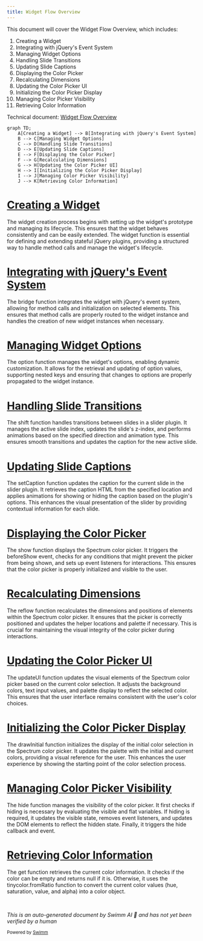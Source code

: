 ```yaml
---
title: Widget Flow Overview
---
```

This document will cover the Widget Flow Overview, which includes:

 1. Creating a Widget
 2. Integrating with jQuery's Event System
 3. Managing Widget Options
 4. Handling Slide Transitions
 5. Updating Slide Captions
 6. Displaying the Color Picker
 7. Recalculating Dimensions
 8. Updating the Color Picker UI
 9. Initializing the Color Picker Display
10. Managing Color Picker Visibility
11. Retrieving Color Information

Technical document: <SwmLink doc-title="Widget Flow Overview">[Widget Flow Overview](/.swm/widget-flow-overview.laub7hj0.sw.md)</SwmLink>

```mermaid
graph TD;
    A[Creating a Widget] --> B[Integrating with jQuery's Event System]
    B --> C[Managing Widget Options]
    C --> D[Handling Slide Transitions]
    D --> E[Updating Slide Captions]
    E --> F[Displaying the Color Picker]
    F --> G[Recalculating Dimensions]
    G --> H[Updating the Color Picker UI]
    H --> I[Initializing the Color Picker Display]
    I --> J[Managing Color Picker Visibility]
    J --> K[Retrieving Color Information]
```

# [Creating a Widget](https://app.swimm.io/repos/Z2l0aHViJTNBJTNBQnJvYWRsZWFmQ29tbWVyY2UtZGVtby1uZXclM0ElM0FTd2ltbS1EZW1v/docs/laub7hj0#widget)

The widget creation process begins with setting up the widget's prototype and managing its lifecycle. This ensures that the widget behaves consistently and can be easily extended. The widget function is essential for defining and extending stateful jQuery plugins, providing a structured way to handle method calls and manage the widget's lifecycle.

# [Integrating with jQuery's Event System](https://app.swimm.io/repos/Z2l0aHViJTNBJTNBQnJvYWRsZWFmQ29tbWVyY2UtZGVtby1uZXclM0ElM0FTd2ltbS1EZW1v/docs/laub7hj0#bridge)

The bridge function integrates the widget with jQuery's event system, allowing for method calls and initialization on selected elements. This ensures that method calls are properly routed to the widget instance and handles the creation of new widget instances when necessary.

# [Managing Widget Options](https://app.swimm.io/repos/Z2l0aHViJTNBJTNBQnJvYWRsZWFmQ29tbWVyY2UtZGVtby1uZXclM0ElM0FTd2ltbS1EZW1v/docs/laub7hj0#option)

The option function manages the widget's options, enabling dynamic customization. It allows for the retrieval and updating of option values, supporting nested keys and ensuring that changes to options are properly propagated to the widget instance.

# [Handling Slide Transitions](https://app.swimm.io/repos/Z2l0aHViJTNBJTNBQnJvYWRsZWFmQ29tbWVyY2UtZGVtby1uZXclM0ElM0FTd2ltbS1EZW1v/docs/laub7hj0#shift)

The shift function handles transitions between slides in a slider plugin. It manages the active slide index, updates the slide's z-index, and performs animations based on the specified direction and animation type. This ensures smooth transitions and updates the caption for the new active slide.

# [Updating Slide Captions](https://app.swimm.io/repos/Z2l0aHViJTNBJTNBQnJvYWRsZWFmQ29tbWVyY2UtZGVtby1uZXclM0ElM0FTd2ltbS1EZW1v/docs/laub7hj0#set-caption)

The setCaption function updates the caption for the current slide in the slider plugin. It retrieves the caption HTML from the specified location and applies animations for showing or hiding the caption based on the plugin's options. This enhances the visual presentation of the slider by providing contextual information for each slide.

# [Displaying the Color Picker](https://app.swimm.io/repos/Z2l0aHViJTNBJTNBQnJvYWRsZWFmQ29tbWVyY2UtZGVtby1uZXclM0ElM0FTd2ltbS1EZW1v/docs/laub7hj0#show)

The show function displays the Spectrum color picker. It triggers the beforeShow event, checks for any conditions that might prevent the picker from being shown, and sets up event listeners for interactions. This ensures that the color picker is properly initialized and visible to the user.

# [Recalculating Dimensions](https://app.swimm.io/repos/Z2l0aHViJTNBJTNBQnJvYWRsZWFmQ29tbWVyY2UtZGVtby1uZXclM0ElM0FTd2ltbS1EZW1v/docs/laub7hj0#reflow)

The reflow function recalculates the dimensions and positions of elements within the Spectrum color picker. It ensures that the picker is correctly positioned and updates the helper locations and palette if necessary. This is crucial for maintaining the visual integrity of the color picker during interactions.

# [Updating the Color Picker UI](https://app.swimm.io/repos/Z2l0aHViJTNBJTNBQnJvYWRsZWFmQ29tbWVyY2UtZGVtby1uZXclM0ElM0FTd2ltbS1EZW1v/docs/laub7hj0#update-ui)

The updateUI function updates the visual elements of the Spectrum color picker based on the current color selection. It adjusts the background colors, text input values, and palette display to reflect the selected color. This ensures that the user interface remains consistent with the user's color choices.

# [Initializing the Color Picker Display](https://app.swimm.io/repos/Z2l0aHViJTNBJTNBQnJvYWRsZWFmQ29tbWVyY2UtZGVtby1uZXclM0ElM0FTd2ltbS1EZW1v/docs/laub7hj0#draw-initial)

The drawInitial function initializes the display of the initial color selection in the Spectrum color picker. It updates the palette with the initial and current colors, providing a visual reference for the user. This enhances the user experience by showing the starting point of the color selection process.

# [Managing Color Picker Visibility](https://app.swimm.io/repos/Z2l0aHViJTNBJTNBQnJvYWRsZWFmQ29tbWVyY2UtZGVtby1uZXclM0ElM0FTd2ltbS1EZW1v/docs/laub7hj0#handling-visibility)

The hide function manages the visibility of the color picker. It first checks if hiding is necessary by evaluating the visible and flat variables. If hiding is required, it updates the visible state, removes event listeners, and updates the DOM elements to reflect the hidden state. Finally, it triggers the hide callback and event.

# [Retrieving Color Information](https://app.swimm.io/repos/Z2l0aHViJTNBJTNBQnJvYWRsZWFmQ29tbWVyY2UtZGVtby1uZXclM0ElM0FTd2ltbS1EZW1v/docs/laub7hj0#retrieving-color-information)

The get function retrieves the current color information. It checks if the color can be empty and returns null if it is. Otherwise, it uses the tinycolor.fromRatio function to convert the current color values (hue, saturation, value, and alpha) into a color object.

&nbsp;

*This is an auto-generated document by Swimm AI 🌊 and has not yet been verified by a human*

<SwmMeta version="3.0.0" repo-id="Z2l0aHViJTNBJTNBQnJvYWRsZWFmQ29tbWVyY2UtZGVtby1uZXclM0ElM0FTd2ltbS1EZW1v" repo-name="BroadleafCommerce-demo-new" doc-type="product-flows"><sup>Powered by [Swimm](/)</sup></SwmMeta>
